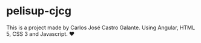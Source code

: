 # pelisup-cjcg
This is a project made by Carlos José Castro Galante. Using Angular, HTML 5, CSS 3 and Javascript. ❤️
